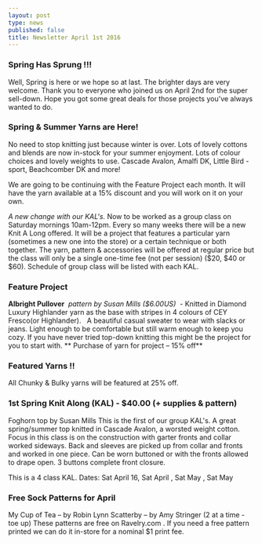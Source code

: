 ```yaml
---
layout: post
type: news
published: false
title: Newsletter April 1st 2016
---
```

### Spring Has Sprung !!!

Well, Spring is here or we hope so at last.  The brighter days are very welcome.
Thank you to everyone who joined us on April 2nd for the super sell-down.  Hope you got some great deals for those projects you've always wanted to do. 

### Spring & Summer Yarns are Here!

No need to stop knitting just because winter is over. Lots of  lovely cottons and blends are now in-stock for your summer enjoyment. Lots of colour choices and lovely weights to use.  Cascade Avalon, Amalfi DK, Little Bird -sport, Beachcomber DK and more! 

We are going to be continuing with the Feature Project each month. It will have the yarn available at a 15% discount and you will work on it on your own.

_A new change  with our KAL's._ Now to be worked as a group class on Saturday mornings 10am-12pm. Every so many weeks there will be a new Knit A Long offered.  It will be a project that features a particular yarn (sometimes a new one into the store) or a certain technique or both together.  The yarn, pattern & accessories will be offered at regular price but the class will only be a single one-time fee (not per session) ($20, $40 or $60). Schedule of  group class will be listed with each KAL.

### Feature Project

**Albright Pullover**  _pattern by Susan Mills ($6.00US)_  - Knitted in Diamond Luxury Highlander yarn as the base with stripes in 4 colours of CEY Fresco(or Highlander).  
      A beautiful casual sweater to wear with slacks or jeans. Light enough to be
comfortable but still warm enough to keep you cozy. If you have never tried top-down knitting this might be the project for you to start with. 
** Purchase of yarn for project – 15% off**
 
### Featured Yarns !!

All Chunky & Bulky yarns will be featured at 25% off.
 
### 1st Spring Knit Along (KAL) - $40.00 (+ supplies & pattern)
Foghorn top   by Susan Mills
This is the first of our group KAL's.  A great spring/summer top knitted in Cascade Avalon, a worsted weight cotton. Focus in this class is on the construction with garter fronts and collar worked sideways. Back and sleeves are picked up from collar and fronts and worked in one piece. Can be worn buttoned or with the fronts allowed to drape open. 3 buttons complete front closure.

This is a 4 class KAL.
Dates:  Sat April 16, Sat April    , Sat May   , Sat May           

### Free Sock Patterns for April
My Cup of Tea – by Robin Lynn
Scatterby – by Amy Stringer (2 at a time - toe up)
These patterns are free on Ravelry.com  . If you need a free pattern printed we can do it in-store for a nominal $1 print fee.